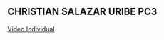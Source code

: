 ## CHRISTIAN SALAZAR URIBE PC3
[Video Individual](https://drive.google.com/file/d/1AbUH33C-J3CF2OG3_SNL_sP8Clg60uO4/view?usp=sharing)
